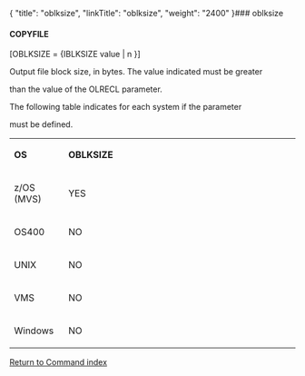 {
    "title": "oblksize",
    "linkTitle": "oblksize",
    "weight": "2400"
}### <span id="oblksize"></span>oblksize

#### COPYFILE

\[OBLKSIZE = {IBLKSIZE value | n }\]

Output file block size, in bytes. The value indicated must be greater
than the value of the OLRECL parameter.  
The following table indicates for each system if the parameter
must be defined.

<table data-cellspacing="0" width="90%">
<tbody>
<tr class="odd">
<td data-bgcolor="#C0C0C0" data-valign="top" width="19%"><p><strong>OS</strong></p></td>
<td data-bgcolor="#C0C0C0" data-valign="top" width="81%"><p><strong>OBLKSIZE</strong> </p></td>
</tr>
<tr class="even">
<td data-valign="top" width="19%"><p>z/OS (MVS)</p></td>
<td data-valign="top" width="81%"><p>YES </p></td>
</tr>
<tr class="odd">
<td data-valign="top" width="19%"><p>OS400 </p></td>
<td data-valign="top" width="81%"><p>NO </p></td>
</tr>
<tr class="even">
<td data-valign="top" width="19%"><p>UNIX </p></td>
<td data-valign="top" width="81%"><p>NO </p></td>
</tr>
<tr class="odd">
<td data-valign="top" width="19%"><p>VMS </p></td>
<td data-valign="top" width="81%"><p>NO </p></td>
</tr>
<tr class="even">
<td data-valign="top" width="19%"><p>Windows </p></td>
<td data-valign="top" width="81%"><p>NO</p></td>
</tr>
</tbody>
</table>

[Return to Command index](../../)
